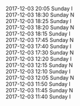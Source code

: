 2017-12-03 20:05 Sunday  I  
2017-12-03 18:30 Sunday  N  
2017-12-03 18:25 Sunday  I  
2017-12-03 18:20 Sunday  N  
2017-12-03 18:15 Sunday  I  
2017-12-03 17:45 Sunday  N  
2017-12-03 17:40 Sunday  I  
2017-12-03 17:30 Sunday  N  
2017-12-03 12:20 Sunday  I  
2017-12-03 12:15 Sunday  N  
2017-12-03 12:10 Sunday  I  
2017-12-03 12:05 Sunday  N  
2017-12-03 11:50 Sunday  I  
2017-12-03 11:45 Sunday  N  
2017-12-03 11:40 Sunday  I  
